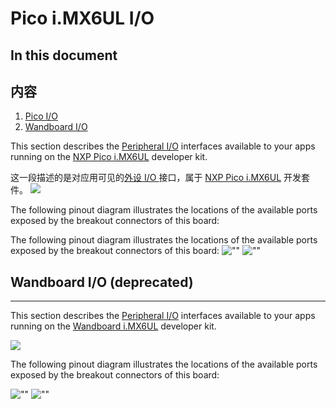 # Pico i.MX6UL I/O

## In this document

## 内容

1.  [Pico I/O](#pico-imx6-io)
2.  [Wandboard I/O](#wandboard-imx6-io)

</div>

</div>

This section describes the [Peripheral I/O](https://developer.android.google.cn/things/sdk/pio/index.html) interfaces available to your apps running on the [NXP Pico i.MX6UL](http://www.technexion.com/solutions/iot-development-platform/android-things/) developer kit.

 这一段描述的是对应用可见的[外设 I/O ](https://developer.android.google.cn/things/sdk/pio/index.html) 接口，属于 [NXP Pico i.MX6UL](http://www.technexion.com/solutions/iot-development-platform/android-things/) 开发套件。
![](https://developer.android.google.cn/things/images/nxp-pico7-board.png)

The following pinout diagram illustrates the locations of the available ports exposed by the breakout connectors of this board:

The following pinout diagram illustrates the locations of the available ports exposed by the breakout connectors of this board:
![""](https://developer.android.google.cn/things/images/pinout-legend.png) ![""](https://developer.android.google.cn/things/images/pinout-pico.png)

## Wandboard I/O (deprecated)

* * *

This section describes the [Peripheral I/O](https://developer.android.google.cn/things/sdk/pio/index.html) interfaces available to your apps running on the [Wandboard i.MX6UL](http://www.wandboard.org/details/pico-imx6ul) developer kit.

![](https://developer.android.google.cn/things/images/nxp-pico-board.png)

The following pinout diagram illustrates the locations of the available ports exposed by the breakout connectors of this board:

![""](https://developer.android.google.cn/things/images/pinout-legend.png) ![""](https://developer.android.google.cn/things/images/pinout-pico-r1.png)

